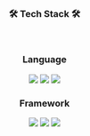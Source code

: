 <h3 align="center"><b>🛠 Tech Stack 🛠</b></h3>
</br>
<p align="center">

  <div align="center">
  <h3>Language</h3>
<!--<img src="https://img.shields.io/badge/C-purple ?style=for-the-badge&logo=C&logoColor=white"/>
<img src="https://img.shields.io/badge/C++-00599C?style=for-the-badge&logo=Cpp&logoColor=white"/>
<img src="https://img.shields.io/badge/Python-blue?style=for-the-badge&logo=Python&logoColor=white"/>-->
<img src="https://img.shields.io/badge/Java-red?style=for-the-badge&logo=Java&logoColor=white"/>
<img src="https://img.shields.io/badge/Javascript-yellow?style=for-the-badge&logo=Javascript&logoColor=white"/>
<img src="https://img.shields.io/badge/KOTLIN-blue?style=for-the-badge&logo=Kotlin&logoColor=orange"/>
  </div>


  <div align="center">
  <h3>Framework</h3>
<!--<img src="https://img.shields.io/badge/React-gray?style=for-the-badge&logo=React&logoColor=skyBlue">-->
<img src="https://img.shields.io/badge/Spring-6DB33F?style=for-the-badge&logo=Spring&logoColor=white">
<img src="https://img.shields.io/badge/SpringBoot-6DB33F?style=for-the-badge&logo=SpringBoot&logoColor=white">
<img src="https://img.shields.io/badge/Hibernate-59666C?style=for-the-badge&logo=Hibernate&logoColor=yellow">
  <div>

